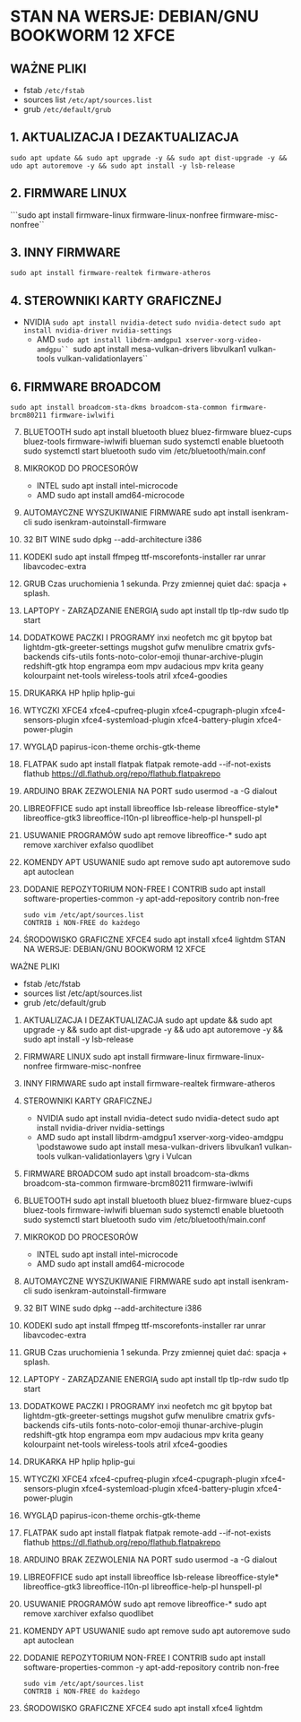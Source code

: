 # STAN NA WERSJE: DEBIAN/GNU BOOKWORM 12 XFCE

## WAŻNE PLIKI
* fstab
```/etc/fstab```
* sources list
```/etc/apt/sources.list```
* grub
```/etc/default/grub```

## 1. AKTUALIZACJA I DEZAKTUALIZACJA
```sudo apt update && sudo apt upgrade -y && sudo apt dist-upgrade -y && udo apt autoremove -y && sudo apt install -y lsb-release```
	
## 2. FIRMWARE LINUX
```sudo apt install firmware-linux firmware-linux-nonfree firmware-misc-nonfree``
	
## 3. INNY FIRMWARE
```sudo apt install firmware-realtek firmware-atheros```
	
## 4. STEROWNIKI KARTY GRAFICZNEJ

* NVIDIA
```sudo apt install nvidia-detect```
```sudo nvidia-detect```
```sudo apt install nvidia-driver nvidia-settings```
  * AMD
```sudo apt install libdrm-amdgpu1 xserver-xorg-video-amdgpu``
```sudo apt install mesa-vulkan-drivers libvulkan1 vulkan-tools vulkan-validationlayers``
		
## 6. FIRMWARE BROADCOM
```sudo apt install broadcom-sta-dkms broadcom-sta-common firmware-brcm80211 firmware-iwlwifi```
	
7. BLUETOOTH
	sudo apt install bluetooth bluez bluez-firmware bluez-cups bluez-tools firmware-iwlwifi blueman
	sudo systemctl enable bluetooth
	sudo systemctl start bluetooth
	sudo vim /etc/bluetooth/main.conf
	
8. MIKROKOD DO PROCESORÓW
	- INTEL
		sudo apt install intel-microcode
	- AMD
		sudo apt install amd64-microcode
		
9. AUTOMAYCZNE WYSZUKIWANIE FIRMWARE
	sudo apt install isenkram-cli
	sudo isenkram-autoinstall-firmware

10. 32 BIT WINE
	sudo dpkg --add-architecture i386
	
11. KODEKI
	sudo apt install ffmpeg ttf-mscorefonts-installer rar unrar libavcodec-extra
	
12. GRUB
	Czas uruchomienia 1 sekunda. Przy zmiennej quiet dać: spacja + splash.
	
13. LAPTOPY - ZARZĄDZANIE ENERGIĄ
	sudo apt install tlp tlp-rdw
	sudo tlp start
	
14. DODATKOWE PACZKI I PROGRAMY
	inxi neofetch mc git bpytop bat lightdm-gtk-greeter-settings mugshot gufw menulibre cmatrix gvfs-backends cifs-utils fonts-noto-color-emoji
	thunar-archive-plugin redshift-gtk htop engrampa eom mpv audacious mpv krita geany kolourpaint net-tools wireless-tools atril
	xfce4-goodies
	
15. DRUKARKA HP
	hplip hplip-gui
	
16. WTYCZKI XFCE4
	xfce4-cpufreq-plugin
	xfce4-cpugraph-plugin
	xfce4-sensors-plugin
	xfce4-systemload-plugin
	xfce4-battery-plugin
	xfce4-power-plugin
	
17. WYGLĄD
	papirus-icon-theme
	orchis-gtk-theme
	
18. FLATPAK
	sudo apt install flatpak
	flatpak remote-add --if-not-exists flathub https://dl.flathub.org/repo/flathub.flatpakrepo
	
19. ARDUINO BRAK ZEZWOLENIA NA PORT
	sudo usermod -a -G dialout <username>
	
20. LIBREOFFICE
	sudo apt install libreoffice lsb-release libreoffice-style* libreoffice-gtk3 libreoffice-l10n-pl libreoffice-help-pl hunspell-pl
	
21. USUWANIE PROGRAMÓW
	sudo apt remove libreoffice-*
	sudo apt remove xarchiver exfalso quodlibet
	
22. KOMENDY APT USUWANIE
	sudo apt remove
	sudo apt autoremove
	sudo apt autoclean
	
23. DODANIE REPOZYTORIUM NON-FREE I CONTRIB
		sudo apt install software-properties-common -y
		apt-add-repository contrib non-free
		
		sudo vim /etc/apt/sources.list
		CONTRIB i NON-FREE do każdego

24. ŚRODOWISKO GRAFICZNE XFCE4
	sudo apt install xfce4 lightdm
STAN NA WERSJE: DEBIAN/GNU BOOKWORM 12 XFCE

WAŻNE PLIKI
 - fstab					/etc/fstab
 - sources list				/etc/apt/sources.list
 - grub						/etc/default/grub
 
 1. AKTUALIZACJA I DEZAKTUALIZACJA
	sudo apt update && sudo apt upgrade -y && sudo apt dist-upgrade -y && udo apt autoremove -y && sudo apt install -y lsb-release
	
2. FIRMWARE LINUX
	sudo apt install firmware-linux firmware-linux-nonfree firmware-misc-nonfree
	
3. INNY FIRMWARE
	sudo apt install firmware-realtek firmware-atheros
	
4. STEROWNIKI KARTY GRAFICZNEJ
	- NVIDIA
		sudo apt install nvidia-detect
		sudo nvidia-detect
		sudo apt install nvidia-driver nvidia-settings
	- AMD
		sudo apt install libdrm-amdgpu1 xserver-xorg-video-amdgpu									\\podstawowe
		sudo apt install mesa-vulkan-drivers libvulkan1 vulkan-tools vulkan-validationlayers		\\gry i Vulcan
		
5. FIRMWARE BROADCOM
	sudo apt install broadcom-sta-dkms broadcom-sta-common firmware-brcm80211 firmware-iwlwifi
	
6. BLUETOOTH
	sudo apt install bluetooth bluez bluez-firmware bluez-cups bluez-tools firmware-iwlwifi blueman
	sudo systemctl enable bluetooth
	sudo systemctl start bluetooth
	sudo vim /etc/bluetooth/main.conf
	
7. MIKROKOD DO PROCESORÓW
	- INTEL
		sudo apt install intel-microcode
	- AMD
		sudo apt install amd64-microcode
		
8. AUTOMAYCZNE WYSZUKIWANIE FIRMWARE
	sudo apt install isenkram-cli
	sudo isenkram-autoinstall-firmware

9. 32 BIT WINE
	sudo dpkg --add-architecture i386
	
10. KODEKI
	sudo apt install ffmpeg ttf-mscorefonts-installer rar unrar libavcodec-extra
	
11. GRUB
	Czas uruchomienia 1 sekunda. Przy zmiennej quiet dać: spacja + splash.
	
12. LAPTOPY - ZARZĄDZANIE ENERGIĄ
	sudo apt install tlp tlp-rdw
	sudo tlp start
	
13. DODATKOWE PACZKI I PROGRAMY
	inxi neofetch mc git bpytop bat lightdm-gtk-greeter-settings mugshot gufw menulibre cmatrix gvfs-backends cifs-utils fonts-noto-color-emoji
	thunar-archive-plugin redshift-gtk htop engrampa eom mpv audacious mpv krita geany kolourpaint net-tools wireless-tools atril
	xfce4-goodies
	
14. DRUKARKA HP
	hplip hplip-gui
	
15. WTYCZKI XFCE4
	xfce4-cpufreq-plugin
	xfce4-cpugraph-plugin
	xfce4-sensors-plugin
	xfce4-systemload-plugin
	xfce4-battery-plugin
	xfce4-power-plugin
	
16. WYGLĄD
	papirus-icon-theme
	orchis-gtk-theme
	
17. FLATPAK
	sudo apt install flatpak
	flatpak remote-add --if-not-exists flathub https://dl.flathub.org/repo/flathub.flatpakrepo
	
18. ARDUINO BRAK ZEZWOLENIA NA PORT
	sudo usermod -a -G dialout <username>
	
19. LIBREOFFICE
	sudo apt install libreoffice lsb-release libreoffice-style* libreoffice-gtk3 libreoffice-l10n-pl libreoffice-help-pl hunspell-pl
	
20. USUWANIE PROGRAMÓW
	sudo apt remove libreoffice-*
	sudo apt remove xarchiver exfalso quodlibet
	
21. KOMENDY APT USUWANIE
	sudo apt remove
	sudo apt autoremove
	sudo apt autoclean
	
22. DODANIE REPOZYTORIUM NON-FREE I CONTRIB
		sudo apt install software-properties-common -y
		apt-add-repository contrib non-free
		
		sudo vim /etc/apt/sources.list
		CONTRIB i NON-FREE do każdego

23. ŚRODOWISKO GRAFICZNE XFCE4
	sudo apt install xfce4 lightdm

